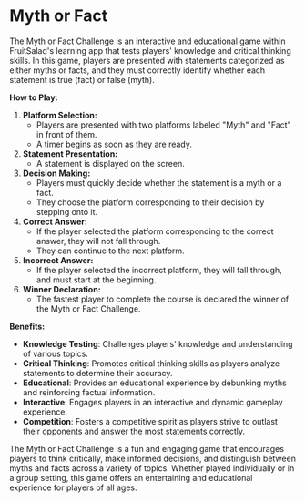 # Myth or Fact

The Myth or Fact Challenge is an interactive and educational game within FruitSalad's learning app that tests players' knowledge and critical thinking skills. In this game, players are presented with statements categorized as either myths or facts, and they must correctly identify whether each statement is true (fact) or false (myth).

**How to Play:**

1. **Platform Selection:**
   * Players are presented with two platforms labeled "Myth" and "Fact" in front of them.
   * A timer begins as soon as they are ready.
2. **Statement Presentation:**
   * A statement is displayed on the screen.
3. **Decision Making:**
   * Players must quickly decide whether the statement is a myth or a fact.
   * They choose the platform corresponding to their decision by stepping onto it.
4. **Correct Answer:**
   * If the player selected the platform corresponding to the correct answer, they will not fall through.
   * They can continue to the next platform.
5. **Incorrect Answer:**
   * If the player selected the incorrect platform, they will fall through, and must start at the beginning.
6. **Winner Declaration:**
   * The fastest player to complete the course is declared the winner of the Myth or Fact Challenge.

**Benefits:**

* **Knowledge Testing**: Challenges players' knowledge and understanding of various topics.
* **Critical Thinking**: Promotes critical thinking skills as players analyze statements to determine their accuracy.
* **Educational**: Provides an educational experience by debunking myths and reinforcing factual information.
* **Interactive**: Engages players in an interactive and dynamic gameplay experience.
* **Competition**: Fosters a competitive spirit as players strive to outlast their opponents and answer the most statements correctly.

The Myth or Fact Challenge is a fun and engaging game that encourages players to think critically, make informed decisions, and distinguish between myths and facts across a variety of topics. Whether played individually or in a group setting, this game offers an entertaining and educational experience for players of all ages.
